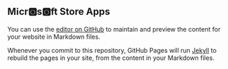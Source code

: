 ## Mℹcr🅾s🅾ft Store Apps

You can use the [editor on GitHub](https://github.com/kumalalastore/kumalalastore/edit/gh-pages/index.md) to maintain and preview the content for your website in Markdown files.

Whenever you commit to this repository, GitHub Pages will run [Jekyll](https://jekyllrb.com/) to rebuild the pages in your site, from the content in your Markdown files.
